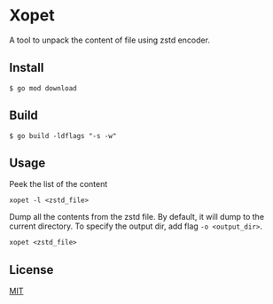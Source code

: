 # Xopet

A tool to unpack the content of file using zstd encoder.

## Install

```shell
$ go mod download
```

## Build

```shell
$ go build -ldflags "-s -w"
```

## Usage

Peek the list of the content

```shell
xopet -l <zstd_file>
```

Dump all the contents from the zstd file. By default, it will dump to the current directory.
To specify the output dir, add flag `-o <output_dir>`.

```shell
xopet <zstd_file>
```

## License

[MIT](LICENSE)
